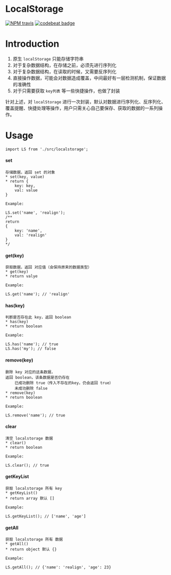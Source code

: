 # LocalStorage
[![NPM travis][travis-image]][github-url]
[![codebeat badge][codebeat-image]][codebeat-url]

[codebeat-url]: https://codebeat.co/projects/github-com-realign-localstorage-master
[github-url]: https://github.com/ReAlign/fastpage

[travis-image]: http://img.shields.io/travis/ReAlign/fastpage.svg
[codebeat-image]: https://codebeat.co/badges/d96c6ab1-b8be-40b6-991b-60d88d594198

# Introduction
1. 原生 `localStorage` 只能存储字符串
2. 对于复杂数据结构，在存储之前，必须先进行序列化
3. 对于复杂数据结构，在读取的时候，又需要反序列化
4. 直接操作数据，可能会对数据造成覆盖，中间最好有一层检测机制，保证数据的准确性
5. 对于只需要获取 `key列表` 等一些快捷操作，也做了封装

针对上述，对 `localStorage` 进行一次封装，默认对数据进行序列化、反序列化、覆盖提醒、快捷处理等操作，用户只需关心自己要保存、获取的数据的一系列操作。

# Usage

```
import LS from './src/localstorage';
```

#### set

```
存储数据，返回 set 的对象
* set(key, value)
* return {
    key: key,
    val: value
}

Example:

LS.set('name', 'realign');
/**
return
{
    key: 'name',
    val: 'realign'
}
*/
```
#### get(key)

```
获取数据，返回 对应值（会保持原来的数据类型）
* get(key)
* return valye

Example:

LS.get('name'); // 'realign'
```

#### has(key)

```
判断是否存在此 key，返回 boolean
* has(key)
* return boolean

Example:

LS.has('name'); // true
LS.has('my'); // false
```
#### remove(key)

```
删除 key 对应的这条数据，
返回 boolean，该条数据是否仍存在
    已成功删除 true（传入不存在的key，仍会返回 true）
    未成功删除 false
* remove(key)
* return boolean

Example:

LS.remove('name'); // true
```
#### clear

```
清空 localstorage 数据
* clear()
* return boolean

Example:

LS.clear(); // true
```
#### getKeyList

```
获取 localstorage 所有 key
* getKeyList()
* return array 默认 []

Example:

LS.getKeyList(); // ['name', 'age']
```
#### getAll

```
获取 localstorage 所有 数据
* getAll()
* return object 默认 {}

Example:

LS.getAll(); // {'name': 'realign', 'age': 23}
```


